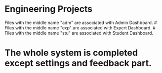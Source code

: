 # Engineering Projects

Files with the middle name "adm" are associated with Admin Dashboard. #
Files with the middle name "exp" are associated with Expert Dashboard. #
Files with the middle name "stu" are associated with Student Dashboard. 
#
#
#
# The whole system is completed except settings and feedback part.
